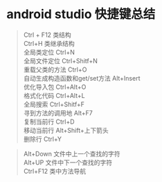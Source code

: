 android studio 快捷键总结
=========================

>Ctrl + F12   类结构 <br />
>Ctrl+H 类继承结构 <br />
>全局类定位 Ctrl+N <br />
>全局文件定位 Ctrl+Shitf+N <br />
>重载父类的方法 Ctrl+O <br />
>自动生成构造函数和get/set方法  Alt+Insert <br />
>优化导入包 Ctrl+Alt+O <br />
>格式化代码 Ctrl+Alt+L <br />
>全局搜索 Ctrl+Shitf+F <br />
>寻到方法的调用地   Alt+F7 <br />
>复制当前行 Ctrl+D <br />
>移动当前行 Alt+Shift+上下箭头 <br />
>删除行 Ctrl+Y <br />

>Alt+Down 文件中上一个查找的字符 <br />
>Alt+UP 文件中下一个查找的字符 <br />
>Ctrl+F12 类中方法导航 <br />
